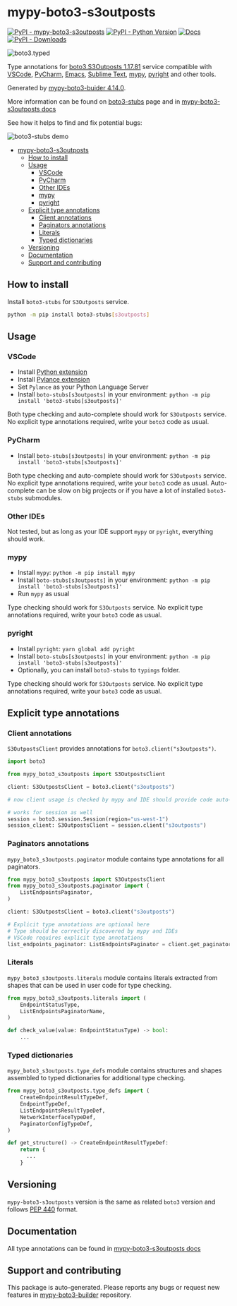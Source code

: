 # mypy-boto3-s3outposts<a id="mypy-boto3-s3outposts"></a>

[![PyPI - mypy-boto3-s3outposts](https://img.shields.io/pypi/v/mypy-boto3-s3outposts.svg?color=blue)](https://pypi.org/project/mypy-boto3-s3outposts)
[![PyPI - Python Version](https://img.shields.io/pypi/pyversions/mypy-boto3-s3outposts.svg?color=blue)](https://pypi.org/project/mypy-boto3-s3outposts)
[![Docs](https://img.shields.io/readthedocs/mypy-boto3-builder.svg?color=blue)](https://mypy-boto3-builder.readthedocs.io/)
[![PyPI - Downloads](https://img.shields.io/pypi/dw/mypy-boto3-s3outposts?color=blue)](https://pypistats.org/packages/mypy-boto3-s3outposts)

![boto3.typed](https://github.com/vemel/mypy_boto3_builder/raw/master/logo.png)

Type annotations for
[boto3.S3Outposts 1.17.81](https://boto3.amazonaws.com/v1/documentation/api/1.17.81/reference/services/s3outposts.html#S3Outposts)
service compatible with [VSCode](https://code.visualstudio.com/),
[PyCharm](https://www.jetbrains.com/pycharm/),
[Emacs](https://www.gnu.org/software/emacs/),
[Sublime Text](https://www.sublimetext.com/),
[mypy](https://github.com/python/mypy),
[pyright](https://github.com/microsoft/pyright) and other tools.

Generated by
[mypy-boto3-buider 4.14.0](https://github.com/vemel/mypy_boto3_builder).

More information can be found on
[boto3-stubs](https://pypi.org/project/boto3-stubs/) page and in
[mypy-boto3-s3outposts docs](https://vemel.github.io/boto3_stubs_docs/mypy_boto3_s3outposts/)

See how it helps to find and fix potential bugs:

![boto3-stubs demo](https://github.com/vemel/mypy_boto3_builder/raw/master/demo.gif)

- [mypy-boto3-s3outposts](#mypy-boto3-s3outposts)
  - [How to install](#how-to-install)
  - [Usage](#usage)
    - [VSCode](#vscode)
    - [PyCharm](#pycharm)
    - [Other IDEs](#other-ides)
    - [mypy](#mypy)
    - [pyright](#pyright)
  - [Explicit type annotations](#explicit-type-annotations)
    - [Client annotations](#client-annotations)
    - [Paginators annotations](#paginators-annotations)
    - [Literals](#literals)
    - [Typed dictionaries](#typed-dictionaries)
  - [Versioning](#versioning)
  - [Documentation](#documentation)
  - [Support and contributing](#support-and-contributing)

## How to install<a id="how-to-install"></a>

Install `boto3-stubs` for `S3Outposts` service.

```bash
python -m pip install boto3-stubs[s3outposts]
```

## Usage<a id="usage"></a>

### VSCode<a id="vscode"></a>

- Install
  [Python extension](https://marketplace.visualstudio.com/items?itemName=ms-python.python)
- Install
  [Pylance extension](https://marketplace.visualstudio.com/items?itemName=ms-python.vscode-pylance)
- Set `Pylance` as your Python Language Server
- Install `boto-stubs[s3outposts]` in your environment:
  `python -m pip install 'boto3-stubs[s3outposts]'`

Both type checking and auto-complete should work for `S3Outposts` service. No
explicit type annotations required, write your `boto3` code as usual.

### PyCharm<a id="pycharm"></a>

- Install `boto-stubs[s3outposts]` in your environment:
  `python -m pip install 'boto3-stubs[s3outposts]'`

Both type checking and auto-complete should work for `S3Outposts` service. No
explicit type annotations required, write your `boto3` code as usual.
Auto-complete can be slow on big projects or if you have a lot of installed
`boto3-stubs` submodules.

### Other IDEs<a id="other-ides"></a>

Not tested, but as long as your IDE support `mypy` or `pyright`, everything
should work.

### mypy<a id="mypy"></a>

- Install `mypy`: `python -m pip install mypy`
- Install `boto-stubs[s3outposts]` in your environment:
  `python -m pip install 'boto3-stubs[s3outposts]'`
- Run `mypy` as usual

Type checking should work for `S3Outposts` service. No explicit type
annotations required, write your `boto3` code as usual.

### pyright<a id="pyright"></a>

- Install `pyright`: `yarn global add pyright`
- Install `boto-stubs[s3outposts]` in your environment:
  `python -m pip install 'boto3-stubs[s3outposts]'`
- Optionally, you can install `boto3-stubs` to `typings` folder.

Type checking should work for `S3Outposts` service. No explicit type
annotations required, write your `boto3` code as usual.

## Explicit type annotations<a id="explicit-type-annotations"></a>

### Client annotations<a id="client-annotations"></a>

`S3OutpostsClient` provides annotations for `boto3.client("s3outposts")`.

```python
import boto3

from mypy_boto3_s3outposts import S3OutpostsClient

client: S3OutpostsClient = boto3.client("s3outposts")

# now client usage is checked by mypy and IDE should provide code auto-complete

# works for session as well
session = boto3.session.Session(region="us-west-1")
session_client: S3OutpostsClient = session.client("s3outposts")
```

### Paginators annotations<a id="paginators-annotations"></a>

`mypy_boto3_s3outposts.paginator` module contains type annotations for all
paginators.

```python
from mypy_boto3_s3outposts import S3OutpostsClient
from mypy_boto3_s3outposts.paginator import (
    ListEndpointsPaginator,
)

client: S3OutpostsClient = boto3.client("s3outposts")

# Explicit type annotations are optional here
# Type should be correctly discovered by mypy and IDEs
# VSCode requires explicit type annotations
list_endpoints_paginator: ListEndpointsPaginator = client.get_paginator("list_endpoints")
```

### Literals<a id="literals"></a>

`mypy_boto3_s3outposts.literals` module contains literals extracted from shapes
that can be used in user code for type checking.

```python
from mypy_boto3_s3outposts.literals import (
    EndpointStatusType,
    ListEndpointsPaginatorName,
)

def check_value(value: EndpointStatusType) -> bool:
    ...
```

### Typed dictionaries<a id="typed-dictionaries"></a>

`mypy_boto3_s3outposts.type_defs` module contains structures and shapes
assembled to typed dictionaries for additional type checking.

```python
from mypy_boto3_s3outposts.type_defs import (
    CreateEndpointResultTypeDef,
    EndpointTypeDef,
    ListEndpointsResultTypeDef,
    NetworkInterfaceTypeDef,
    PaginatorConfigTypeDef,
)

def get_structure() -> CreateEndpointResultTypeDef:
    return {
      ...
    }
```

## Versioning<a id="versioning"></a>

`mypy-boto3-s3outposts` version is the same as related `boto3` version and
follows [PEP 440](https://www.python.org/dev/peps/pep-0440/) format.

## Documentation<a id="documentation"></a>

All type annotations can be found in
[mypy-boto3-s3outposts docs](https://vemel.github.io/boto3_stubs_docs/mypy_boto3_s3outposts/)

## Support and contributing<a id="support-and-contributing"></a>

This package is auto-generated. Please reports any bugs or request new features
in [mypy-boto3-builder](https://github.com/vemel/mypy_boto3_builder/issues/)
repository.
